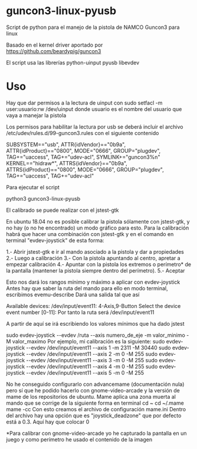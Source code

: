 # guncon3-linux-pyusb
Script de python para el manejo de la pistola de NAMCO Guncon3 para linux

Basado en el kernel driver aportado por https://github.com/beardypig/guncon3

El script usa las librerías
python-uinput
pyusb
libevdev

# Uso
Hay que dar permisos a la lectura de uinput con
sudo setfacl -m user:usuario:rw /dev/uinput
donde usuario es el nombre del usuario que vaya a manejar la pistola

Los permisos para habilitar la lectura por usb se deberá incluir el archivo 
/etc/udev/rules.d/99-guncon3.rules
con el siguiente contenido

 SUBSYSTEM=="usb", ATTR{idVendor}=="0b9a", ATTR{idProduct}=="0800", MODE="0666", GROUP="plugdev", TAG+="uaccess", TAG+="udev-acl", SYMLINK+="guncon3%n"
 KERNEL=="hidraw*", ATTRS{idVendor}=="0b9a", ATTRS{idProduct}=="0800",  MODE="0666", GROUP="plugdev", TAG+="uaccess", TAG+="udev-acl"
 
Para ejecutar el script

 python3 guncon3-linux-pyusb

El calibrado se puede realizar con el jstest-gtk

En ubuntu 18.04 no es posible calibrar la pistola sólamente con jstest-gtk, y no hay (o no he encontrado) un modo gráfico para esto. 
Para la calibración habrá que hacer una combinación con jstest-gtk y en el comando en terminal "evdev-joystick" de esta forma:

1.- Abrir jstest-gtk e ir al mando asociado a la pistola y dar a propiedades
2.- Luego a calibración
3.- Con la pistola apuntando al centro, apretar a empezar calibración
4.- Apuntar con la pistola los extremos o perímetro* de la pantalla (mantener la pistola siempre dentro del perímetro).
5.- Aceptar

Esto nos dará los rangos mínimo y máximo a aplicar con evdev-joystick
Antes hay que saber la ruta del mando para ello en modo terminal, escribimos
evemu-describe
Dará una salida tal que así

Available devices:
/dev/input/event11:	4-Axis,9-Button
Select the device event number [0-11]: 
Por tanto la ruta será /dev/input/event11

A partir de aquí se irá escribiendo los valores mínimos que ha dado jstest

sudo evdev-joystick --evdev /ruta --axis numero_de_eje -m valor_minimo -M valor_maximo
Por ejemplo, mi calibración es la siguiente:
sudo evdev-joystick --evdev /dev/input/event11 --axis 1 -m 2311 -M 30440
sudo evdev-joystick --evdev /dev/input/event11 --axis 2 -m 0 -M 255
sudo evdev-joystick --evdev /dev/input/event11 --axis 3 -m 0 -M 255
sudo evdev-joystick --evdev /dev/input/event11 --axis 4 -m 0 -M 255
sudo evdev-joystick --evdev /dev/input/event11 --axis 5 -m 0 -M 255

No he conseguido configurarlo con advancemame (documentación nula) pero sí que he podido hacerlo con gnome-video-arcade y la versión de mame de los repositorios de ubuntu.
Mame aplica una zona muerta al mando que se corrige de la siguiente forma en terminal
cd ~
cd ~/.mame
mame -cc
Con esto creamos el archivo de configuración mame.ini
Dentro del archivo hay una opción que es "joystick_deadzone" que por defecto está a 0.3. Aquí hay que colocar 0


*Para calibrar con gnome-video-arcade yo he capturado la pantalla en un juego y como perímetro he usado el contenido de la imagen


